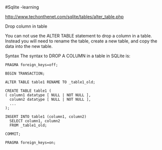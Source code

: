 #Sqlite -learning


http://www.techonthenet.com/sqlite/tables/alter_table.php




Drop column in table

You can not use the ALTER TABLE statement to drop a column in a table. Instead you will need to rename the table, create a new table, and copy the data into the new table.

Syntax
The syntax to DROP A COLUMN in a table in SQLite is:
	
	PRAGMA foreign_keys=off;
	
	BEGIN TRANSACTION;
	
	ALTER TABLE table1 RENAME TO _table1_old;
	
	CREATE TABLE table1 (
	( column1 datatype [ NULL | NOT NULL ],
	  column2 datatype [ NULL | NOT NULL ],
	  ...
	);
	
	INSERT INTO table1 (column1, column2)
	  SELECT column1, column2
	  FROM _table1_old;
	
	COMMIT;
	
	PRAGMA foreign_keys=on;
